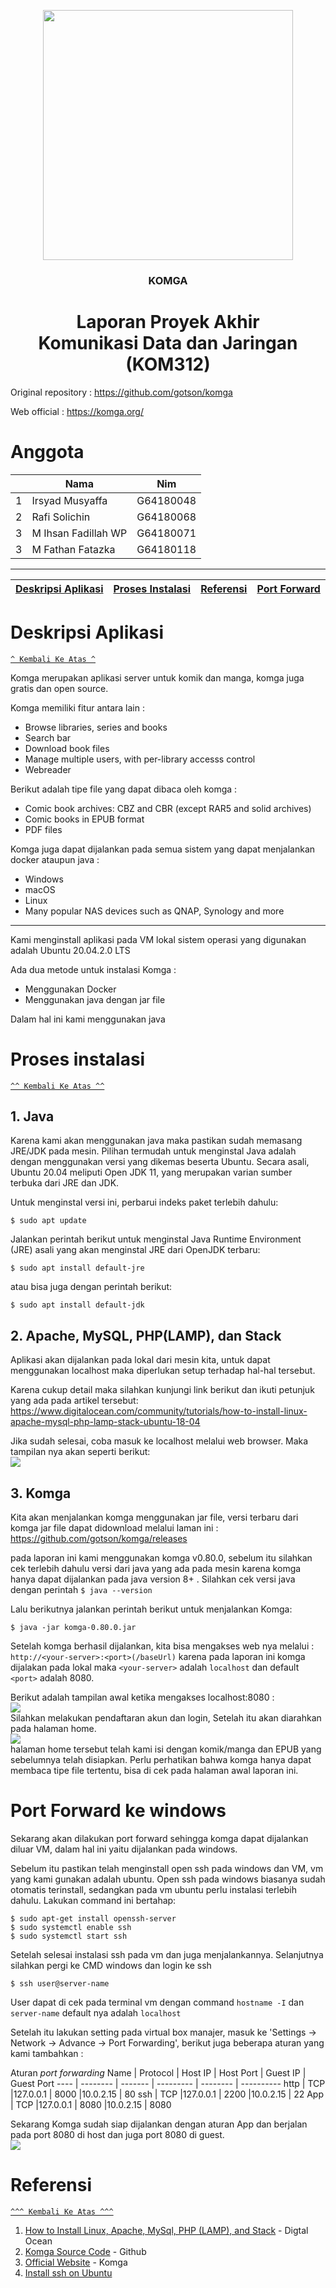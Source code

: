 <p align="center">
  <!--<b>Some Links:</b><br>
  //<a href="#">Link 1</a> |
  //<a href="#">Link 2</a> |
  //<a href="#">Link 3</a>
  //<br><br> -->
  <img src="https://user-images.githubusercontent.com/62282651/111072088-a425b080-850b-11eb-9393-ec330fba5ad6.png" width="400px" height="400px">
</p>

<h3 align="center"> KOMGA </h3>


<h1 align="center">Laporan Proyek Akhir <br> Komunikasi Data dan Jaringan (KOM312) </h1>

Original repository : https://github.com/gotson/komga

Web official : https://komga.org/

# Anggota
<table>
    <thead>
        <tr>
            <th></th>
            <th>Nama</th>
            <th>Nim</th>
        </tr>
    </thead>
    <tbody>
        <tr>
            <td>1</td>
            <td>Irsyad Musyaffa</td>
            <td>G64180048</td>
        </tr>
        <tr>
            <td>2</td>
            <td>Rafi Solichin</td>
            <td>G64180068</td>
        </tr>
        <tr>
            <td>3</td>
            <td>M Ihsan Fadillah WP</td>
            <td>G64180071</td>
        </tr>
        <tr>
            <td>3</td>
            <td>M Fathan Fatazka</td>
            <td>G64180118</td>
        </tr>
</tbody>
</table>

---
[Deskripsi Aplikasi](#deskripsi-aplikasi) | [Proses Instalasi](#proses-instalasi) | [Referensi](#referensi) | [Port Forward](#port-forward-ke-windows)
:-:|:-:|:-:|:-:


# Deskripsi Aplikasi
[`^ Kembali Ke Atas ^`](#) 

Komga merupakan aplikasi server untuk komik dan manga, komga juga gratis dan open source.

Komga memiliki fitur antara lain :
- Browse libraries, series and books
- Search bar
- Download book files
- Manage multiple users, with per-library accesss control
- Webreader

Berikut adalah tipe file yang dapat dibaca oleh komga :
- Comic book archives: CBZ and CBR (except RAR5 and solid archives)
- Comic books in EPUB format
- PDF files

Komga juga dapat dijalankan pada semua sistem yang dapat menjalankan docker ataupun java :
- Windows
- macOS
- Linux
- Many popular NAS devices such as QNAP, Synology and more
---
Kami menginstall aplikasi pada VM lokal sistem operasi yang digunakan adalah Ubuntu 20.04.2.0 LTS

Ada dua metode untuk instalasi Komga :
- Menggunakan Docker
- Menggunakan java dengan jar file

Dalam hal ini kami menggunakan java

# Proses instalasi
[`^^ Kembali Ke Atas ^^`](#)

## 1. Java
Karena kami akan menggunakan java maka pastikan sudah memasang JRE/JDK pada mesin.
Pilihan termudah untuk menginstal Java adalah dengan menggunakan versi yang dikemas beserta Ubuntu. Secara asali, Ubuntu 20.04 meliputi Open JDK 11, yang merupakan varian sumber terbuka dari JRE dan JDK.

Untuk menginstal versi ini, perbarui indeks paket terlebih dahulu:
````
$ sudo apt update
````
Jalankan perintah berikut untuk menginstal Java Runtime Environment (JRE) asali yang akan menginstal JRE dari OpenJDK terbaru:
````
$ sudo apt install default-jre
````
atau bisa juga dengan perintah berikut:
````
$ sudo apt install default-jdk
````
## 2. Apache, MySQL, PHP(LAMP), dan Stack
Aplikasi akan dijalankan pada lokal dari mesin kita, untuk dapat menggunakan localhost maka diperlukan setup terhadap hal-hal tersebut.

Karena cukup detail maka silahkan kunjungi link berikut dan ikuti petunjuk yang ada pada artikel tersebut: https://www.digitalocean.com/community/tutorials/how-to-install-linux-apache-mysql-php-lamp-stack-ubuntu-18-04

Jika sudah selesai, coba masuk ke localhost melalui web browser. Maka tampilan nya akan seperti berikut:
<br>
![](src/localhost.png)

## 3. Komga
Kita akan menjalankan komga menggunakan jar file, versi terbaru dari komga jar file dapat didownload melalui laman ini : https://github.com/gotson/komga/releases

pada laporan ini kami menggunakan komga v0.80.0, sebelum itu silahkan cek terlebih dahulu versi dari java yang ada pada mesin karena komga hanya dapat dijalankan pada
java version 8+ . Silahkan cek versi java dengan perintah ```` $ java --version ````

Lalu berikutnya jalankan perintah berikut untuk menjalankan Komga:
````
$ java -jar komga-0.80.0.jar
````
Setelah komga berhasil dijalankan, kita bisa mengakses web nya melalui : ```` http://<your-server>:<port>(/baseUrl) ````
karena pada laporan ini komga dijalakan pada lokal maka `` <your-server> `` adalah `` localhost `` dan default `` <port> `` adalah 8080.

Berikut adalah tampilan awal ketika mengakses localhost:8080  :
<br>
![](src/login.png)
<br>
Silahkan melakukan pendaftaran akun dan login, Setelah itu akan diarahkan pada halaman home. 
<br>
![](src/home2.png)
<br>
halaman home tersebut telah kami isi dengan komik/manga dan EPUB yang sebelumnya telah disiapkan. Perlu perhatikan bahwa komga hanya dapat membaca tipe file tertentu, bisa di cek pada halaman awal laporan ini.

# Port Forward ke windows
Sekarang akan dilakukan port forward sehingga komga dapat dijalankan diluar VM, dalam hal ini yaitu dijalankan pada windows.

Sebelum itu pastikan telah menginstall open ssh pada windows dan VM, vm yang kami gunakan adalah ubuntu. Open ssh pada windows biasanya sudah otomatis terinstall, sedangkan pada vm ubuntu perlu instalasi terlebih dahulu. Lakukan command ini bertahap:
````
$ sudo apt-get install openssh-server
$ sudo systemctl enable ssh
$ sudo systemctl start ssh

````
Setelah selesai instalasi ssh pada vm dan juga menjalankannya. Selanjutnya silahkan pergi ke CMD windows dan login ke ssh
````
$ ssh user@server-name
````
User dapat di cek pada terminal vm dengan command `` hostname -I `` dan ``server-name`` default nya adalah ``localhost``

Setelah itu lakukan setting pada virtual box manajer, masuk ke 'Settings -> Network -> Advance -> Port Forwarding', berikut juga beberapa aturan yang kami tambahkan :

Aturan *port forwarding*
Name   | Protocol   | Host IP    | Host Port  | Guest IP   | Guest Port
----   | --------   | -------    | ---------  | --------   | ----------
http   | TCP        |127.0.0.1   | 8000       |10.0.2.15   | 80
ssh    | TCP        |127.0.0.1   | 2200       |10.0.2.15   | 22
App    | TCP        |127.0.0.1   | 8080       |10.0.2.15   | 8080

Sekarang Komga sudah siap dijalankan dengan aturan App dan berjalan pada port 8080 di host dan juga port 8080 di guest.
<br>
![](src/win-home.PNG)
<br>
# Referensi
[`^^^ Kembali Ke Atas ^^^`](#)

1. [How to Install Linux, Apache, MySql, PHP (LAMP), and Stack](https://www.digitalocean.com/community/tutorials/how-to-install-linux-apache-mysql-php-lamp-stack-ubuntu-18-04) - Digtal Ocean
2. [Komga Source Code](https://github.com/gotson/komga) - Github
3. [Official Website](https://komga.org/) - Komga
4. [Install ssh on Ubuntu](https://www.cyberciti.biz/faq/ubuntu-linux-install-openssh-server/) 
